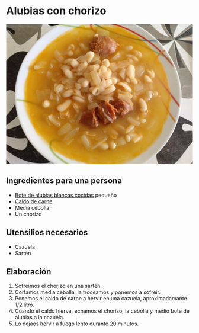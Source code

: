 # Alubias con chorizo

![](imagenes/alubias-chorizo-full.jpg)

## Ingredientes para una persona

* [Bote de alubias blancas cocidas](ingredientes/alubias-blancas-cocidas.md) pequeño
* [Caldo de carne](ingredientes/caldo-carne.md)
* Media cebolla
* Un chorizo

## Utensilios necesarios

* Cazuela
* Sartén

## Elaboración

1. Sofreimos el chorizo en una sartén.
1. Cortamos media cebolla, la troceamos y ponemos a sofreir.
1. Ponemos el caldo de carne a hervir en una cazuela, aproximadamante 1/2 litro.
1. Cuando el caldo hierva, echamos el chorizo, la cebolla y medio bote de alubias a la cazuela.
1. Lo dejaos hervir a fuego lento durante 20 minutos.